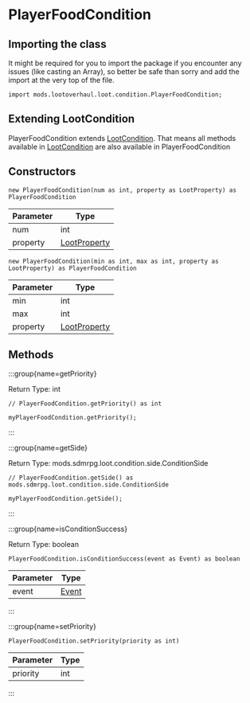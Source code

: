 # PlayerFoodCondition

## Importing the class

It might be required for you to import the package if you encounter any issues (like casting an Array), so better be safe than sorry and add the import at the very top of the file.
```zenscript
import mods.lootoverhaul.loot.condition.PlayerFoodCondition;
```


## Extending LootCondition

PlayerFoodCondition extends [LootCondition](/mods/lootoverhaul/loot/condition/basic/LootCondition). That means all methods available in [LootCondition](/mods/lootoverhaul/loot/condition/basic/LootCondition) are also available in PlayerFoodCondition

## Constructors


```zenscript
new PlayerFoodCondition(num as int, property as LootProperty) as PlayerFoodCondition
```
| Parameter |                         Type                         |
|-----------|------------------------------------------------------|
| num       | int                                                  |
| property  | [LootProperty](/mods/lootoverhaul/loot/LootProperty) |



```zenscript
new PlayerFoodCondition(min as int, max as int, property as LootProperty) as PlayerFoodCondition
```
| Parameter |                         Type                         |
|-----------|------------------------------------------------------|
| min       | int                                                  |
| max       | int                                                  |
| property  | [LootProperty](/mods/lootoverhaul/loot/LootProperty) |



## Methods

:::group{name=getPriority}

Return Type: int

```zenscript
// PlayerFoodCondition.getPriority() as int

myPlayerFoodCondition.getPriority();
```

:::

:::group{name=getSide}

Return Type: mods.sdmrpg.loot.condition.side.ConditionSide

```zenscript
// PlayerFoodCondition.getSide() as mods.sdmrpg.loot.condition.side.ConditionSide

myPlayerFoodCondition.getSide();
```

:::

:::group{name=isConditionSuccess}

Return Type: boolean

```zenscript
PlayerFoodCondition.isConditionSuccess(event as Event) as boolean
```

| Parameter |              Type               |
|-----------|---------------------------------|
| event     | [Event](/forge/api/event/Event) |


:::

:::group{name=setPriority}

```zenscript
PlayerFoodCondition.setPriority(priority as int)
```

| Parameter | Type |
|-----------|------|
| priority  | int  |


:::



